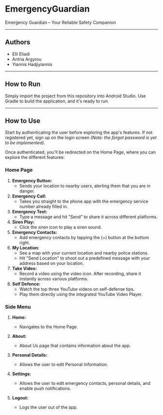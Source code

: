 # EmergencyGuardian
Emergency Guardian – Your Reliable Safety Companion

---
## Authors
 - Elli Eliadi
 - Antria Argyrou
 - Yiannis Hadjiyiannis
---

## How to Run
Simply import the project from this repository into Android Studio. Use Gradle to build the application, and it's ready to run.

---

## How to Use
Start by authenticating the user before exploring the app's features. If not registered yet, sign up on the login screen *(Note: the forgot password is yet to be implemented)*.

Once authenticated, you'll be redirected on the Home Page, where you can explore the different features:


### Home Page

1. **Emergency Button:**
   - Sends your location to nearby users, alerting them that you are in danger.
3. **Emergency Call:**
   - Takes you straight to the phone app with the emergency service number already filled in.
4. **Emergency Text:**
   - Type a message and hit "Send" to share it across different platforms.
5. **Siren Play:**
   - Click the siren icon to play a siren sound.
6. **Emergency Contacts:**
   - Add emergency contacts by tapping the (+) button at the bottom right.
7. **My Location:**
   - See a map with your current location and nearby police stations.
   - Hit "Send Location" to shoot out a predefined message with your address based on your location.
8. **Take Video:**
   - Record a video using the video icon. After recording, share it instantly across various platforms.
9. **Self Defence:**
   - Watch the top three YouTube videos on self-defense tips.
   - Play them directly using the integrated YouTube Video Player.

### Side Menu
1. **Home:**
   - Navigates to the Home Page.

2. **About:**
   - About Us page that contains information about the app.

3. **Personal Details:**
   - Allows the user to edit Personal Information.

4. **Settings:**
   - Allows the user to edit emergency contacts, personal details, and enable push notifications.

5. **Logout:**
   - Logs the user out of the app.



